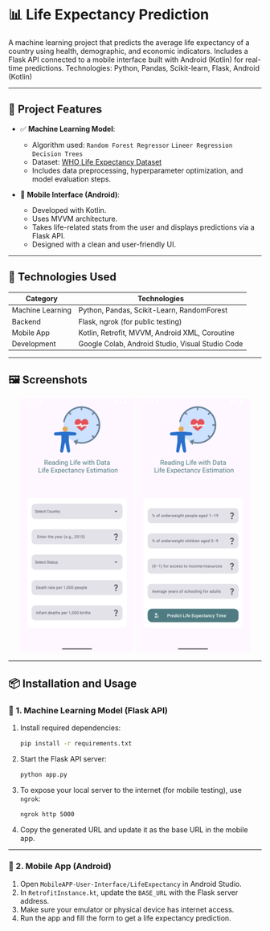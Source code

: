 # 📊 Life Expectancy Prediction

A machine learning project that predicts the average life expectancy of a country using health, demographic, and economic indicators.
Includes a Flask API connected to a mobile interface built with Android (Kotlin) for real-time predictions.
Technologies: Python, Pandas, Scikit-learn, Flask, Android (Kotlin)

---

## 🚀 Project Features

- ✅ **Machine Learning Model**:  
  - Algorithm used: `Random Forest Regressor`  `Lineer Regression` `Decision Trees`
  - Dataset: [WHO Life Expectancy Dataset](https://www.kaggle.com/datasets/kumarajarshi/life-expectancy-who)  
  - Includes data preprocessing, hyperparameter optimization, and model evaluation steps.

- 📱 **Mobile Interface (Android)**:  
  - Developed with Kotlin.  
  - Uses MVVM architecture.  
  - Takes life-related stats from the user and displays predictions via a Flask API.  
  - Designed with a clean and user-friendly UI.

---

## 🧠 Technologies Used

| Category | Technologies |
|----------|--------------|
| Machine Learning | Python, Pandas, Scikit-Learn, RandomForest |
| Backend | Flask, ngrok (for public testing) |
| Mobile App | Kotlin, Retrofit, MVVM, Android XML, Coroutine |
| Development | Google Colab, Android Studio, Visual Studio Code |

---

## 🖼️ Screenshots

<p align="center">
  <img src="Screenshot_1.png" alt="ss 1" width="45%" />
  <img src="Screenshot_2.png" alt="ss 2" width="45%" />
</p>

---

## 📦 Installation and Usage

### 🧪 1. Machine Learning Model (Flask API)

1. Install required dependencies:
    ```bash
    pip install -r requirements.txt
    ```

2. Start the Flask API server:
    ```bash
    python app.py
    ```

3. To expose your local server to the internet (for mobile testing), use `ngrok`:
    ```bash
    ngrok http 5000
    ```

4. Copy the generated URL and update it as the base URL in the mobile app.

---

### 📱 2. Mobile App (Android)

1. Open `MobileAPP-User-Interface/LifeExpectancy` in Android Studio.
2. In `RetrofitInstance.kt`, update the `BASE_URL` with the Flask server address.
3. Make sure your emulator or physical device has internet access.
4. Run the app and fill the form to get a life expectancy prediction.
